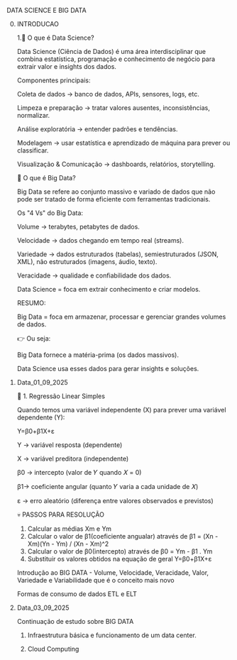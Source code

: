 DATA SCIENCE E BIG DATA

0. INTRODUCAO

    1.📌 O que é Data Science?

    Data Science (Ciência de Dados) é uma área interdisciplinar que combina estatística, programação e conhecimento de negócio para extrair valor e insights dos dados.

    Componentes principais:

    Coleta de dados → banco de dados, APIs, sensores, logs, etc.

    Limpeza e preparação → tratar valores ausentes, inconsistências, normalizar.

    Análise exploratória → entender padrões e tendências.

    Modelagem → usar estatística e aprendizado de máquina para prever ou classificar.

    Visualização & Comunicação → dashboards, relatórios, storytelling.

    📌 O que é Big Data?

    Big Data se refere ao conjunto massivo e variado de dados que não pode ser tratado de forma eficiente com ferramentas tradicionais.

    Os "4 Vs" do Big Data:

    Volume → terabytes, petabytes de dados.

    Velocidade → dados chegando em tempo real (streams).

    Variedade → dados estruturados (tabelas), semiestruturados (JSON, XML), não estruturados (imagens, áudio, texto).

    Veracidade → qualidade e confiabilidade dos dados.

    Data Science = foca em extrair conhecimento e criar modelos.

    RESUMO:

    Big Data = foca em armazenar, processar e gerenciar grandes volumes de dados.

    👉 Ou seja:

    Big Data fornece a matéria-prima (os dados massivos).

    Data Science usa esses dados para gerar insights e soluções.

1. Data_01_09_2025

    📌 1. Regressão Linear Simples

    Quando temos uma variável independente (X) para prever uma variável dependente (Y):                                                                         

    Y=β0​+β1​X+ε

    Y → variável resposta (dependente)

    X → variável preditora (independente)
    
    β0 → intercepto (valor de 𝑌 quando 𝑋 = 0)

    β1→ coeficiente angular (quanto 𝑌 varia a cada unidade de 𝑋)

    ε → erro aleatório (diferença entre valores observados e previstos)

    💀 PASSOS PARA RESOLUÇÃO    
    
    1. Calcular as médias Xm e Ym
    2. Calcular o valor de β1(coeficiente angualar)​ através de β1 = (Xn - Xm)(Yn - Ym) / (Xn - Xm)^2
    3. Calcular o valor de β0(intercepto) através de β0 = Ym - β1 . Ym
    4. Substituir os valores obtidos na equação de geral Y=β0​+β1​X+ε

    Introdução ao BIG DATA - Volume, Velocidade, Veracidade, Valor, Variedade e Variabilidade que é o conceito mais novo

    Formas de consumo de dados ETL e ELT

2. Data_03_09_2025

    Continuação de estudo sobre BIG DATA

    1. Infraestrutura básica e funcionamento de um data center.

    2. Cloud Computing

